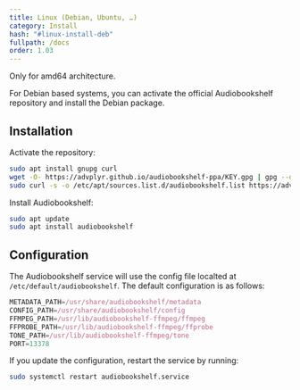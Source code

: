 ```yaml
---
title: Linux (Debian, Ubuntu, …)
category: Install
hash: "#linux-install-deb"
fullpath: /docs
order: 1.03
---
```


<div class=warn>Only for amd64 architecture.</div>

For Debian based systems, you can activate the official Audiobookshelf repository and install the Debian package.

## Installation

Activate the repository:

```bash
sudo apt install gnupg curl
wget -O- https://advplyr.github.io/audiobookshelf-ppa/KEY.gpg | gpg --dearmor | sudo tee /etc/apt/trusted.gpg.d/adb-archive-keyring.gpg
sudo curl -s -o /etc/apt/sources.list.d/audiobookshelf.list https://advplyr.github.io/audiobookshelf-ppa/audiobookshelf.list
```

Install Audiobookshelf:

```bash
sudo apt update
sudo apt install audiobookshelf
```

## Configuration

The Audiobookshelf service will use the config file localted at `/etc/default/audiobookshelf`.
The default configuration is as follows:

```js
METADATA_PATH=/usr/share/audiobookshelf/metadata
CONFIG_PATH=/usr/share/audiobookshelf/config
FFMPEG_PATH=/usr/lib/audiobookshelf-ffmpeg/ffmpeg
FFPROBE_PATH=/usr/lib/audiobookshelf-ffmpeg/ffprobe
TONE_PATH=/usr/lib/audiobookshelf-ffmpeg/tone
PORT=13378
```

If you update the configuration, restart the service by running:

```bash
sudo systemctl restart audiobookshelf.service
```
